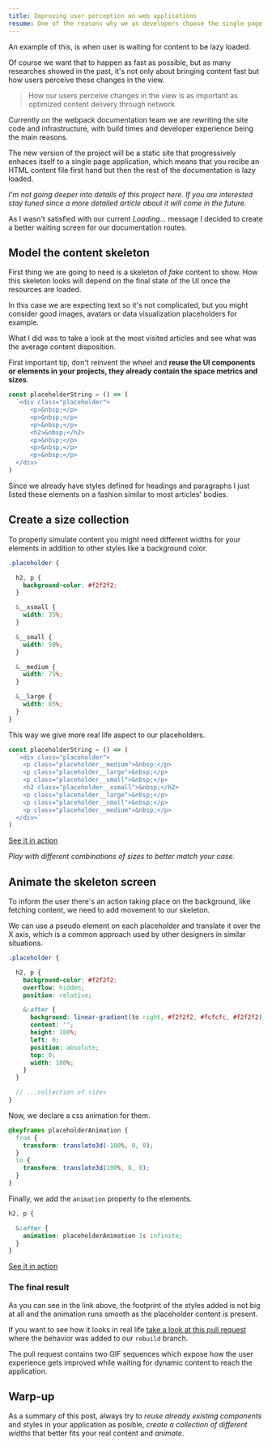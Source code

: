 ```yaml
---
title: Improving user perception on web applications
resume: One of the reasons why we as developers choose the single page application paradigm is to improve the experience on a product or a site, but this also exposes new challenges around the user flow.
---
```


An example of this, is when user is waiting for content to be lazy loaded.

Of course we want that to happen as fast as possible, but as many researches showed in the past, it's not only about bringing content fast but how users perceive these changes in the view.

> How our users perceive changes in the view is as important as optimized content delivery through network

Currently on the webpack documentation team we are rewriting the site code and infrastructure, with build times and developer experience being the main reasons.

The new version of the project will be a static site that progressively enhaces itself to a single page application, which means that you recibe an HTML content file first hand but then the rest of the documentation is lazy loaded.

_I'm not going deeper into details of this project here. If you are interested stay tuned since a more detailed article about it will come in the future._

As I wasn't satisfied with our current _Loading..._ message I decided to create a better waiting screen for our documentation routes.


## Model the content skeleton

First thing we are going to need is a skeleton of _fake_ content to show. How this skeleton looks will depend on the final state of the UI once the resources are loaded.

In this case we are expecting text so it's not complicated, but you might consider good images, avatars or data visualization placeholders for example.

What I did was to take a look at the most visited articles and see what was the average content disposition.

First important tip, don't reinvent the wheel and **reuse the UI components or elements in your projects, they already contain the space metrics and sizes**.

```js
const placeholderString = () => (
  `<div class="placeholder">
      <p>&nbsp;</p>
      <p>&nbsp;</p>
      <p>&nbsp;</p>
      <h2>&nbsp;</h2>
      <p>&nbsp;</p>
      <p>&nbsp;</p>
      <p>&nbsp;</p>
  </div>`
)
```

Since we already have styles defined for headings and paragraphs I just listed these elements on a fashion similar to most articles' bodies.


## Create a size collection

To properly simulate content you might need different widths for your elements in addition to other styles like a background color.

```scss
.placeholder {

  h2, p {
    background-color: #f2f2f2;
  }

  &__xsmall {
    width: 35%;
  }

  &__small {
    width: 50%;
  }

  &__medium {
    width: 75%;
  }

  &__large {
    width: 85%;
  }
}
```

This way we give more real life aspect to our placeholders.

```js
const placeholderString = () => (
  `<div class="placeholder">
    <p class="placeholder__medium">&nbsp;</p>
    <p class="placeholder__large">&nbsp;</p>
    <p class="placeholder__small">&nbsp;</p>
    <h2 class="placeholder__xsmall">&nbsp;</h2>
    <p class="placeholder__large">&nbsp;</p>
    <p class="placeholder__small">&nbsp;</p>
    <p class="placeholder__medium">&nbsp;</p>
  </div>`
)
```

[See it in action](https://codepen.io/jeremenichelli/pen/LrGNZm/)

_Play with different combinations of sizes to better match your case._


## Animate the skeleton screen

To inform the user there's an action taking place on the background, like fetching content, we need to add movement to our skeleton.

We can use a pseudo element on each placeholder and translate it over the X axis, which is a common approach used by other designers in similar situations.

```scss
.placeholder {

  h2, p {
    background-color: #f2f2f2;
    overflow: hidden;
    position: relative;

    &:after {
      background: linear-gradient(to right, #f2f2f2, #fcfcfc, #f2f2f2);
      content: '';
      height: 100%;
      left: 0;
      position: absolute;
      top: 0;
      width: 100%;
    }
  }

  // ...collection of sizes
}
```

Now, we declare a css animation for them.

```scss
@keyframes placeholderAnimation {
  from {
    transform: translate3d(-100%, 0, 0);
  }
  to {
    transform: translate3d(100%, 0, 0);
  }
}
```

Finally, we add the `animation` property to the elements.

```scss
h2, p {

  &:after {
    animation: placeholderAnimation 1s infinite;
  }
}
```

[See it in action](https://codepen.io/jeremenichelli/pen/mKVPMg)


### The final result

As you can see in the link above, the footprint of the styles added is not big at all and the animation runs smooth as the placeholder content is present.

If you want to see how it looks in real life [take a look at this pull request](https://github.com/webpack/webpack.js.org/pull/2121) where the behavior was added to our `rebuild` branch.

The pull request contains two GIF sequences which expose how the user experience gets improved while waiting for dynamic content to reach the application.


## Warp-up

As a summary of this post, always try to _reuse already existing components_ and styles in your application as posible, _create a collection of different widths_ that better fits your real content and _animate_.
